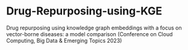 # Drug-Repurposing-using-KGE
Drug repurposing using knowledge graph embeddings with a focus on vector-borne diseases: a model comparison (Conference on Cloud Computing, Big Data &amp; Emerging Topics 2023)
